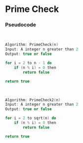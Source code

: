 # Prime Check

### Pseudocode

<br>

```cpp
Algorithm: PrimeCheck(n)
Input: A integer n greater than 2
Output: true or false

for i = 2 to n - 1 do
    if (n % i) = 0 then
        return false

return true
```

<br>

```cpp
Algorithm: PrimeCheck2(n)
Input: A integer n greater than 2
Output: true or false

for i = 2 to sqrt(n) do
    if (n % i) = 0 then
        return false

return true
```
